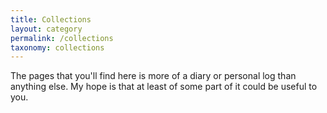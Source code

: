 ```yaml
---
title: Collections
layout: category
permalink: /collections
taxonomy: collections
---
```


The pages that you'll find here is more of a diary or personal log than anything
else. My hope is that at least of some part of it could be useful to you.
